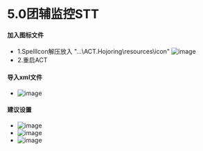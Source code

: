 # 5.0团辅监控STT
#### 加入图标文件
- 1.SpellIcon解压放入
"...\ACT.Hojoring\resources\icon\"
![image](https://raw.githubusercontent.com/553469159/FFXIV-Auxiliary-tools/master/images/m2T1cZyrud5KI8n.png)
- 2.重启ACT
#### 导入xml文件
- ![image](https://raw.githubusercontent.com/553469159/FFXIV-Auxiliary-tools/master/images/AV79BKIXhjJze4c.png)
#### 建议设置
- ![image](https://raw.githubusercontent.com/553469159/FFXIV-Auxiliary-tools/master/images/8EUks5DXbgBMRWp.png)
- ![image](https://raw.githubusercontent.com/553469159/FFXIV-Auxiliary-tools/master/images/v7cid1Lm463TYaX.png)
- ![image](https://raw.githubusercontent.com/553469159/FFXIV-Auxiliary-tools/master/images/XDiA7Ehpu5nP2HJ.png)